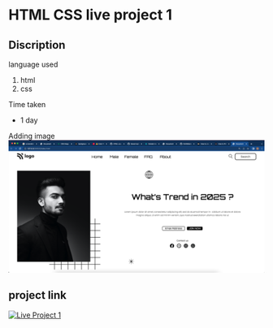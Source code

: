 # HTML CSS live project 1

## Discription

language used

1. html
2. css

Time taken

- 1 day

Adding image
![live project 1](/live%20project%201.png)

## project link

[![Live Project 1](https://img.shields.io/badge/project%201-netlify-green)](Link "https://anushkahtmlproject1.netlify.app/")
